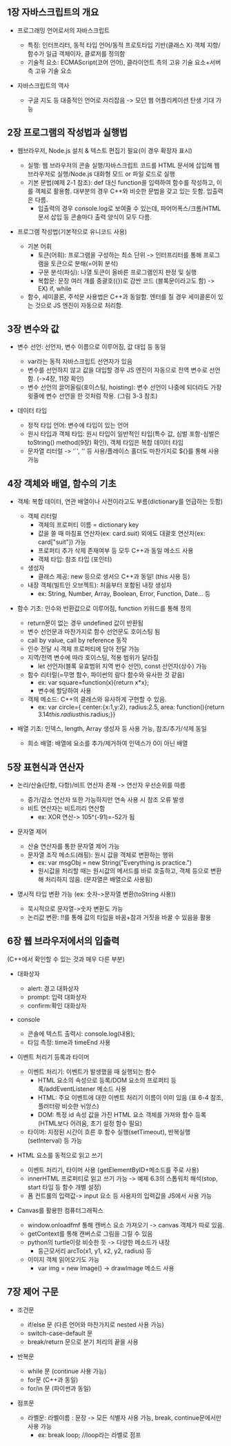 1장 자바스크립트의 개요
---
- 프로그래밍 언어로서의 자바스크립트
  - 특징: 인터프리터, 동적 타입 언어/동적 프로토타입 기반(클래스 X) 객체 지향/함수가 일급 객체이자, 클로저를 정의함
  - 기술적 요소: ECMAScript(코어 언어), 클라이언트 측의 고유 기술 요소+서버 측 고유 기술 요소
 
- 자바스크립트의 역사
  - 구글 지도 등 대중적인 언어로 자리잡음 -> 모던 웹 어플리케이션 탄생 기대 가능

2장 프로그램의 작성법과 실행법
---
- 웹브라우저, Node.js 설치 & 텍스트 편집기 필요(이 경우 확장자 표시)
  - 실행: 웹 브라우저의 콘솔 실행/자바스크립트 코드를 HTML 문서에 삽입해 웹 브라우저로 실행/Node.js 대화형 모드 or 파일 로드로 실행
  - 기본 문법(예제 2-1 참조): def 대신 function을 입력하여 함수를 작성하고, 이를 객체로 활용함. 대부분의 경우 C++와 비슷한 문법을 갖고 있는 듯함. 입출력은 다름.
    - 입출력의 경우 console.log로 보여줄 수 있는데, 파어어폭스/크롬/HTML 문서 삽입 등 콘솔마다 출력 양식이 모두 다름.

- 프로그램 작성법(기본적으로 유니코드 사용)
  - 기본 어휘
    - 토큰(어휘): 프로그램을 구성하는 최소 단위 -> 인터프리터를 통해 프로그램을 토큰으로 분해(=어휘 분석)
    - 구문 분석(파싱): 나열 토큰이 올바른 프로그램인지 판정 및 실행
    - 복합문: 문장 여러 개를 중괄호({})로 감싼 코드 (블록문이라고도 함) -> EX) if, while
  - 함수, 세미콜론, 주석문 사용법은 C++과 동일함. 엔터를 칠 경우 세미콜론이 있는 것으로 JS 엔진이 자동으로 처리함.

3장 변수와 값
---
- 변수 선언: 선언자, 변수 이름으로 이루어짐, 값 대입 등 동일
  - var라는 동적 자바스크립트 선언자가 있음
  - 변수를 선언하지 않고 값을 대입할 경우 JS 엔진이 자동으로 전역 변수로 선언함. (->4장, 11장 확인)
  - 변수 선언의 끌어올림(호이스팅, hoisting): 변수 선언이 나중에 되더라도 가장 윗줄에 변수 선언을 한 것처럼 작용. (그림 3-3 참조)
 
- 데이터 타입
  - 정적 타입 언어: 변수에 타입이 있는 언어
  - 원시 타입과 객체 타입: 원시 타입이 일반적인 타입(특수 값, 심벌 포함-심벌은 toString() method(9장) 확인), 객체 타입은 복합 데이터 타입
  - 문자열 리터럴 -> '`', '\' 등 사용/플레이스 홀더도 마찬가지로 ${}를 통해 사용 가능
 
4장 객체와 배열, 함수의 기초
---
- 객체: 복합 데이터, 연관 배열이나 사전이라고도 부름(dictionary를 언급하는 듯함)
  - 객체 리터럴
    - 객체의 프로퍼티 이름 = dictionary key
    - 값을 쓸 때 마침표 연산자(ex: card.suit) 외에도 대괄호 연산자(ex: card["suit"]) 가능
    - 프로퍼티 추가 삭제 존재여부 등 모두 C++과 동일 메소드 사용
    - 객체 타입: 참조 타입 (포인터)
  - 생성자
    - 클래스 제공: new 등으로 생서으 C++과 동일! (this 사용 등)
  - 내장 객체(빌트인 오브젝트): 처음부터 포함된 내장 생성자
    - ex: String, Number, Array, Boolean, Error, Function, Date... 등
 
- 함수 기초: 인수와 반환값으로 이루어짐, function 키워드를 통해 정의
  - return문이 없는 경우 undefined 값이 반환됨
  - 변수 선언문과 마찬가지로 함수 선언문도 호이스팅 됨
  - call by value, call by reference 동작
  - 인수 전달 시 객체 프로퍼티에 담아 전달 가능
  - 지역/전역 변수에 따라 호이스팅, 적용 범위가 달라짐
    - let 선언자(블록 유효범위 지역 번수 선언), const 선언자(상수) 가능
  - 함수 리터럴(=무명 함수, 파이썬의 람다 함수와 유사한 것 같음)
    - ex: var square=function(x){return x*x};
    - 변수에 할당하여 사용
  - 객체 메소드: C++의 클래스와 유사하게 구현할 수 있음.
    - ex: var circle={ center:{x:1,y:2}, radius:2.5, area: function(){return 3.14*this.radius*this.radius;}}
   
- 배열 기초: 인덱스, length, Array 생성자 등 사용 가능, 참조/추가/삭제 동일
  - 희소 배열: 배열에 요소를 추가/제거하여 인덱스가 0이 아닌 배열

5장 표현식과 연산자
---
- 논리/산술(단항, 다항)/비트 연산자 존재 -> 연산자 우선순위를 따름
  - 증가/감소 연산자 또한 가능하지만 연속 사용 시 참조 오류 발생
  - 비트 연산자는 비트끼리 연산함
    - ex: XOR 연산-> 105^(-91)=-52가 됨
 
- 문자열 제어
  - 산술 연산자를 통한 문자열 제어 가능
  - 문자열 조작 메소드(래핑): 원시 값을 객체로 변환하는 행위
    - ex: var msgObj = new String("Everything is practice.")
    - 원시값을 처리할 때는 원시값의 메서드를 바로 호출하고, 객체 등으로 변환해 처리하지 않음. (문자열은 배열으로 사용됨)
   
- 명시적 타입 변환 가능 (ex: 숫자->문자열 변환(toString 사용))
  - 묵시적으로 문자열->숫자 변환도 가능
  - 논리값 변환: !!를 통해 값의 타입을 바꿈+참과 거짓을 바꿀 수 있음을 활용

6장 웹 브라우저에서의 입출력
---
(C++에서 확인할 수 있는 것과 매우 다른 부분)
- 대화상자
  - alert: 경고 대화상자
  - prompt: 입력 대화상자
  - confirm:확인 대화상자

- console
  - 콘솔에 텍스트 출력시: console.log(내용);
  - 타임 측정: time과 timeEnd 사용

- 이벤트 처리기 등록과 타이머
  - 이벤트 처리기: 이벤트가 발생했을 때 실행되는 함수
    - HTML 요소의 속성으로 등록/DOM 요소의 프로퍼티 등록/addEventListener 메소드 사용
    - HTML: 주요 이벤트에 대한 이벤트 처리기 이름이 이미 있음 (표 6-4 참조, 플러터랑 비슷한 뉘앙스)
    - DOM: 특정 id 속성 값을 가진 HTML 요소 객체를 가져와 함수 등록 (HTML보다 어려움, 초기 설정 함수 필요)
  - 타이머: 지정된 시간이 흐른 후 함수 실행(setTimeout), 반복실행(setInterval) 등 가능
 
- HTML 요소를 동적으로 읽고 쓰기
  - 이벤트 처리기, 타이머 사용 (getElementByID+메소드를 주로 사용)
  - innerHTML 프로퍼티로 읽고 쓰기 가능 -> 예제 6.3의 스톱워치 해석(stop, start 타임 등 함수 개별 설정)
  - 폼 컨트롤의 입력값-> input 요소 등 사용자의 입력값을 JS에서 사용 가능

- Canvas를 활용한 컴퓨터그래픽스
  - window.onloadfmf 통해 캔버스 요소 가져오기 -> canvas 객체가 따로 있음.
  - getContext를 통해 캔버스로 그림을 그릴 수 있음
  - python의 turtle이랑 비슷한 듯 -> 다양한 메소드가 내장
    - 둥근모서리 arcTo(x1, y1, x2, y2, radius) 등
  - 이미지 객체 읽어오기도 가능
    - var img = new Image() -> drawImage 메소드 사용

7장 제어 구문
---
- 조건문
  - if/else 문 (다른 언어와 마찬가지로 nested 사용 가능)
  - switch-case-default 문
  - break/return 문으로 분기 처리의 끝을 사용
 
- 반복문
  - while 문 (continue 사용 가능)
  - for문 (C++과 동일)
  - for/in 문 (파이썬과 동일)

- 점프문
  - 라벨문: 라벨이름 : 문장 -> 모든 식별자 사용 가능, break, continue문에서만 사용 가능
    - ex: break loop; //loop라는 라벨로 점프
